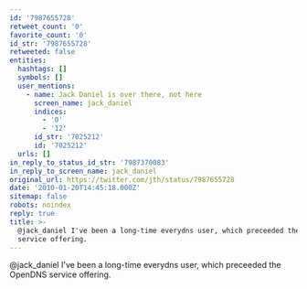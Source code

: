 ```yaml
---
id: '7987655728'
retweet_count: '0'
favorite_count: '0'
id_str: '7987655728'
retweeted: false
entities:
  hashtags: []
  symbols: []
  user_mentions:
    - name: Jack Daniel is over there, not here
      screen_name: jack_daniel
      indices:
        - '0'
        - '12'
      id_str: '7025212'
      id: '7025212'
  urls: []
in_reply_to_status_id_str: '7987370083'
in_reply_to_screen_name: jack_daniel
original_url: https://twitter.com/jth/status/7987655728
date: '2010-01-20T14:45:18.000Z'
sitemap: false
robots: noindex
reply: true
title: >-
  @jack_daniel I've been a long-time everydns user, which preceeded the OpenDNS
  service offering.
---
```


@jack_daniel I've been a long-time everydns user, which preceeded the OpenDNS service offering.
